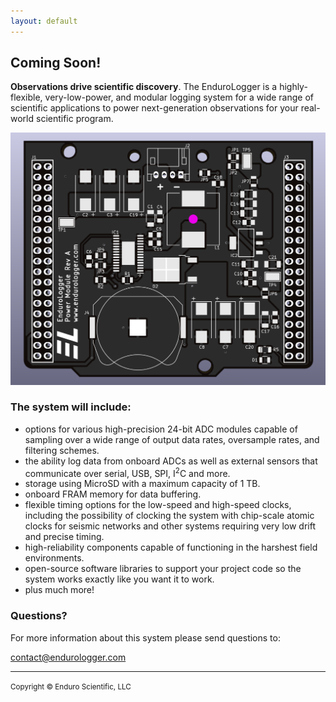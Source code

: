```yaml
---
layout: default
---
```


## Coming Soon!

**Observations drive scientific discovery**. The EnduroLogger is a highly-flexible, very-low-power, and modular logging system for a wide range of scientific applications to power next-generation observations for your real-world scientific program.

![endurologger](/assets/images/board.png)

### The system will include:

*   options for various high-precision 24-bit ADC modules capable of sampling over a wide range of output data rates, oversample rates, and filtering schemes.
*   the ability log data from onboard ADCs as well as external sensors that communicate over serial, USB, SPI, I<sup>2</sup>C and more.
*   storage using MicroSD with a maximum capacity of 1 TB.
*   onboard FRAM memory for data buffering.
*   flexible timing options for the low-speed and high-speed clocks, including the possibility of clocking the system with chip-scale atomic clocks for seismic networks and other systems requiring very low drift and precise timing.
*   high-reliability components capable of functioning in the harshest field environments.
*   open-source software libraries to support your project code so the system works exactly like you want it to work.
*   plus much more!

### Questions?

For more information about this system please send questions to:

[contact@endurologger.com](mailto:contact@endurologger.com)

* * *
<small>Copyright &copy; Enduro Scientific, LLC</small>
